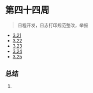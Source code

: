 #  第四十四周

>日程开发，日志打印规范整改，举报

- [3.21](3.21.md)
- [3.22](3.22.md)
- [3.23](3.23.md)
- [3.24](3.24.md)
- [3.25](3.25.md)

## 总结

1. 

